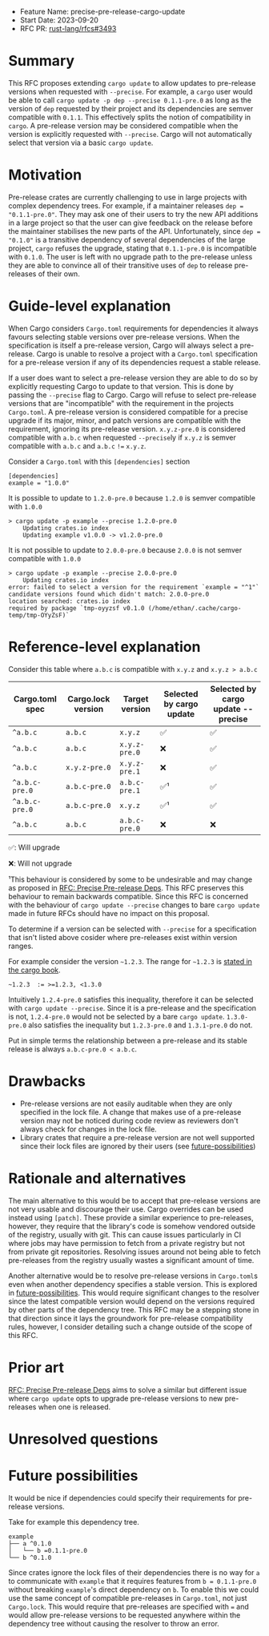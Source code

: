 - Feature Name: precise-pre-release-cargo-update
- Start Date: 2023-09-20
- RFC PR: [rust-lang/rfcs#3493](https://github.com/rust-lang/rfcs/pull/3493)

# Summary
[summary]: #summary

This RFC proposes extending `cargo update` to allow updates to pre-release versions when requested with `--precise`.
For example, a `cargo` user would be able to call `cargo update -p dep --precise 0.1.1-pre.0` as long as the version of `dep` requested by their project and its dependencies are semver compatible with `0.1.1`.
This effectively splits the notion of compatibility in `cargo`.
A pre-release version may be considered compatible when the version is explicitly requested with `--precise`.
Cargo will not automatically select that version via a basic `cargo update`.

# Motivation
[motivation]: #motivation

Pre-release crates are currently challenging to use in large projects with complex dependency trees.
For example, if a maintainer releases `dep = "0.1.1-pre.0"`.
They may ask one of their users to try the new API additions in a large project so that the user can give feedback on the release before the maintainer stabilises the new parts of the API.
Unfortunately, since `dep = "0.1.0"` is a transitive dependency of several dependencies of the large project, `cargo` refuses the upgrade, stating that `0.1.1-pre.0` is incompatible with `0.1.0`.
The user is left with no upgrade path to the pre-release unless they are able to convince all of their transitive uses of `dep` to release pre-releases of their own.

# Guide-level explanation
[guide-level-explanation]: #guide-level-explanation

When Cargo considers `Cargo.toml` requirements for dependencies it always favours selecting stable versions over pre-release versions.
When the specification is itself a pre-release version, Cargo will always select a pre-release.
Cargo is unable to resolve a project with a `Cargo.toml` specification for a pre-release version if any of its dependencies request a stable release.

If a user does want to select a pre-release version they are able to do so by explicitly requesting Cargo to update to that version.
This is done by passing the `--precise` flag to Cargo.
Cargo will refuse to select pre-release versions that are "incompatible" with the requirement in the projects `Cargo.toml`.
A pre-release version is considered compatible for a precise upgrade if its major, minor, and patch versions are compatible with the requirement, ignoring its pre-release version.
`x.y.z-pre.0` is considered compatible with `a.b.c` when requested `--precise`ly if `x.y.z` is semver compatible with `a.b.c` and `a.b.c` `!=` `x.y.z`.

Consider a `Cargo.toml` with this `[dependencies]` section

```
[dependencies]
example = "1.0.0"
```

It is possible to update to `1.2.0-pre.0` because `1.2.0` is semver compatible with `1.0.0`

```
> cargo update -p example --precise 1.2.0-pre.0
    Updating crates.io index
    Updating example v1.0.0 -> v1.2.0-pre.0
```

It is not possible to update to `2.0.0-pre.0` because `2.0.0` is not semver compatible with `1.0.0`

```
> cargo update -p example --precise 2.0.0-pre.0
    Updating crates.io index
error: failed to select a version for the requirement `example = "^1"`
candidate versions found which didn't match: 2.0.0-pre.0
location searched: crates.io index
required by package `tmp-oyyzsf v0.1.0 (/home/ethan/.cache/cargo-temp/tmp-OYyZsF)`
```

# Reference-level explanation
[reference-level-explanation]: #reference-level-explanation

Consider this table where `a.b.c` is compatible with `x.y.z` and `x.y.z > a.b.c`

| Cargo.toml spec | Cargo.lock version | Target version | Selected by cargo update  | Selected by cargo update --precise  |
| --------------- | ------------------ | -------------- | ------------------------- | ----------------------------------- |
| `^a.b.c`         | `a.b.c`            | `x.y.z`        | ✅                        | ✅                                  |
| `^a.b.c`         | `a.b.c`            | `x.y.z-pre.0`   | ❌                        | ✅                                  |
| `^a.b.c`         | `x.y.z-pre.0`       | `x.y.z-pre.1`   | ❌                        | ✅                                  |
| `^a.b.c-pre.0`    | `a.b.c-pre.0`       | `a.b.c-pre.1`   | ✅¹                       | ✅                                  |
| `^a.b.c-pre.0`    | `a.b.c-pre.0`       | `x.y.z`        | ✅¹                       | ✅                                  |
| `^a.b.c`         | `a.b.c`            | `a.b.c-pre.0`   | ❌                        | ❌                                  |

✅: Will upgrade

❌: Will not upgrade

¹This behaviour is considered by some to be undesirable and may change as proposed in [RFC: Precise Pre-release Deps](https://github.com/rust-lang/rfcs/pull/3263).
This RFC preserves this behaviour to remain backwards compatible.
Since this RFC is concerned with the behaviour of `cargo update --precise` changes to bare `cargo update` made in future RFCs should have no impact on this proposal.

To determine if a version can be selected with `--precise` for a specification that isn't listed above cosider where pre-releases exist within version ranges.

For example consider the version `~1.2.3`.
The range for `~1.2.3` is [stated in the cargo book](https://doc.rust-lang.org/cargo/reference/specifying-dependencies.html#tilde-requirements).

```
~1.2.3  := >=1.2.3, <1.3.0
```

Intuitively `1.2.4-pre.0` satisfies this inequality, therefore it can be selected with `cargo update --precise`.
Since it is a pre-release and the specification is not, `1.2.4-pre.0` would not be selected by a bare `cargo update`.
`1.3.0-pre.0` also satisfies the inequality but `1.2.3-pre.0` and `1.3.1-pre.0` do not.

Put in simple terms the relationship between a pre-release and its stable release is always `a.b.c-pre.0 < a.b.c`.

# Drawbacks
[drawbacks]: #drawbacks

- Pre-release versions are not easily auditable when they are only specified in the lock file.
  A change that makes use of a pre-release version may not be noticed during code review as reviewers don't always check for changes in the lock file.
- Library crates that require a pre-release version are not well supported since their lock files are ignored by their users (see [future-possibilities])

# Rationale and alternatives
[rationale-and-alternatives]: #rationale-and-alternatives

The main alternative to this would be to accept that pre-release versions are not very usable and discourage their use.
Cargo overrides can be used instead using `[patch]`.
These provide a similar experience to pre-releases, however, they require that the library's code is somehow vendored outside of the registry, usually with git.
This can cause issues particularly in CI where jobs may have permission to fetch from a private registry but not from private git repositories.
Resolving issues around not being able to fetch pre-releases from the registry usually wastes a significant amount of time.

Another alternative would be to resolve pre-release versions in `Cargo.toml`s even when another dependency specifies a stable version.
This is explored in [future-possibilities].
This would require significant changes to the resolver since the latest compatible version would depend on the versions required by other parts of the dependency tree.
This RFC may be a stepping stone in that direction since it lays the groundwork for pre-release compatibility rules, however, I consider detailing such a change outside of the scope of this RFC.

# Prior art
[prior-art]: #prior-art

[RFC: Precise Pre-release Deps](https://github.com/rust-lang/rfcs/pull/3263) aims to solve a similar but different issue where `cargo update` opts to upgrade 
pre-release versions to new pre-releases when one is released.

# Unresolved questions
[unresolved-questions]: #unresolved-questions

# Future possibilities
[future-possibilities]: #future-possibilities

It would be nice if dependencies could specify their requirements for pre-release versions.

Take for example this dependency tree.

```
example
├── a ^0.1.0
│   └── b =0.1.1-pre.0
└── b ^0.1.0
```

Since crates ignore the lock files of their dependencies there is no way for `a` to communicate with `example` that it requires features from `b = 0.1.1-pre.0` without breaking `example`'s direct dependency on `b`.
To enable this we could use the same concept of compatible pre-releases in `Cargo.toml`, not just `Cargo.lock`.
This would require that pre-releases are specified with `=` and would allow pre-release versions to be requested anywhere within the dependency tree without causing the resolver to throw an error.

